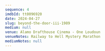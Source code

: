 ```yaml
---
sequence: 4
imdbId: tt0096920
date: 2024-04-27
slug: beyond-the-door-iii-1989
medium: null
venue: Alamo Drafthouse Cinema - One Loudoun
venueNotes: Railway to Hell Mystery Marathon
mediumNotes: null
---
```


